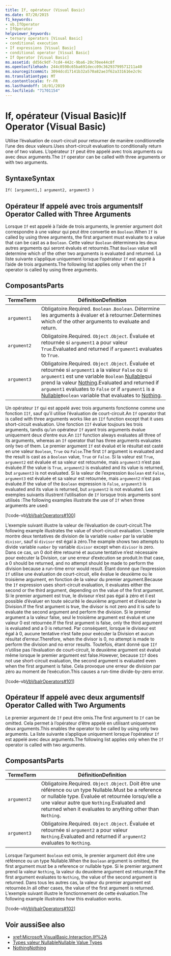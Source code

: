 ```yaml
---
title: If, opérateur (Visual Basic)
ms.date: 07/20/2015
f1_keywords:
- vb.IfOperator
- IfOperator
helpviewer_keywords:
- ternary operators [Visual Basic]
- conditional execution
- If expressions [Visual Basic]
- conditional operator [Visual Basic]
- If Operator [Visual Basic]
ms.assetid: dd56c9df-7cd4-442c-9ba6-20c70ee44c8f
ms.openlocfilehash: 244c0598c65ba691decc09c36293799571211a40
ms.sourcegitcommit: 3094dcd17141b32a570a82ae3f62a331616e2c9c
ms.translationtype: MT
ms.contentlocale: fr-FR
ms.lasthandoff: 10/01/2019
ms.locfileid: "71701154"
---
```

# <a name="if-operator-visual-basic"></a><span data-ttu-id="99fbb-102">If, opérateur (Visual Basic)</span><span class="sxs-lookup"><span data-stu-id="99fbb-102">If Operator (Visual Basic)</span></span>
<span data-ttu-id="99fbb-103">Utilise l’évaluation de court-circuit pour retourner de manière conditionnelle l’une des deux valeurs.</span><span class="sxs-lookup"><span data-stu-id="99fbb-103">Uses short-circuit evaluation to conditionally return one of two values.</span></span> <span data-ttu-id="99fbb-104">L’opérateur `If` peut être appelé avec trois arguments ou avec deux arguments.</span><span class="sxs-lookup"><span data-stu-id="99fbb-104">The `If` operator can be called with three arguments or with two arguments.</span></span>  
  
## <a name="syntax"></a><span data-ttu-id="99fbb-105">Syntaxe</span><span class="sxs-lookup"><span data-stu-id="99fbb-105">Syntax</span></span>  
  
```vb  
If( [argument1,] argument2, argument3 )  
```  
  
## <a name="if-operator-called-with-three-arguments"></a><span data-ttu-id="99fbb-106">Opérateur If appelé avec trois arguments</span><span class="sxs-lookup"><span data-stu-id="99fbb-106">If Operator Called with Three Arguments</span></span>  
 <span data-ttu-id="99fbb-107">Lorsque `If` est appelé à l’aide de trois arguments, le premier argument doit correspondre à une valeur qui peut être convertie en `Boolean`.</span><span class="sxs-lookup"><span data-stu-id="99fbb-107">When `If` is called by using three arguments, the first argument must evaluate to a value that can be cast as a `Boolean`.</span></span> <span data-ttu-id="99fbb-108">Cette valeur `Boolean` déterminera les deux autres arguments qui seront évalués et retournés.</span><span class="sxs-lookup"><span data-stu-id="99fbb-108">That `Boolean` value will determine which of the other two arguments is evaluated and returned.</span></span> <span data-ttu-id="99fbb-109">La liste suivante s’applique uniquement lorsque l’opérateur `If` est appelé à l’aide de trois arguments.</span><span class="sxs-lookup"><span data-stu-id="99fbb-109">The following list applies only when the `If` operator is called by using three arguments.</span></span>  
  
## <a name="parts"></a><span data-ttu-id="99fbb-110">Composants</span><span class="sxs-lookup"><span data-stu-id="99fbb-110">Parts</span></span>  
  
|<span data-ttu-id="99fbb-111">Terme</span><span class="sxs-lookup"><span data-stu-id="99fbb-111">Term</span></span>|<span data-ttu-id="99fbb-112">Définition</span><span class="sxs-lookup"><span data-stu-id="99fbb-112">Definition</span></span>|  
|---|---|  
|`argument1`|<span data-ttu-id="99fbb-113">Obligatoire.</span><span class="sxs-lookup"><span data-stu-id="99fbb-113">Required.</span></span> <span data-ttu-id="99fbb-114">`Boolean` .</span><span class="sxs-lookup"><span data-stu-id="99fbb-114">`Boolean`.</span></span> <span data-ttu-id="99fbb-115">Détermine les arguments à évaluer et à retourner.</span><span class="sxs-lookup"><span data-stu-id="99fbb-115">Determines which of the other arguments to evaluate and return.</span></span>|  
|`argument2`|<span data-ttu-id="99fbb-116">Obligatoire.</span><span class="sxs-lookup"><span data-stu-id="99fbb-116">Required.</span></span> <span data-ttu-id="99fbb-117">`Object` .</span><span class="sxs-lookup"><span data-stu-id="99fbb-117">`Object`.</span></span> <span data-ttu-id="99fbb-118">Évaluée et retournée si `argument1` a pour valeur `True`.</span><span class="sxs-lookup"><span data-stu-id="99fbb-118">Evaluated and returned if `argument1` evaluates to `True`.</span></span>|  
|`argument3`|<span data-ttu-id="99fbb-119">Obligatoire.</span><span class="sxs-lookup"><span data-stu-id="99fbb-119">Required.</span></span> <span data-ttu-id="99fbb-120">`Object` .</span><span class="sxs-lookup"><span data-stu-id="99fbb-120">`Object`.</span></span> <span data-ttu-id="99fbb-121">Évaluée et retournée si `argument1` a la valeur `False` ou si `argument1` est une variable `Boolean` [Nullable](../../../visual-basic/programming-guide/language-features/data-types/nullable-value-types.md)qui prend la valeur [Nothing](../../../visual-basic/language-reference/nothing.md).</span><span class="sxs-lookup"><span data-stu-id="99fbb-121">Evaluated and returned if `argument1` evaluates to `False` or if `argument1` is a [Nullable](../../../visual-basic/programming-guide/language-features/data-types/nullable-value-types.md)`Boolean` variable that evaluates to [Nothing](../../../visual-basic/language-reference/nothing.md).</span></span>|  
  
 <span data-ttu-id="99fbb-122">Un opérateur `If` qui est appelé avec trois arguments fonctionne comme une fonction `IIf`, sauf qu’il utilise l’évaluation de court-circuit.</span><span class="sxs-lookup"><span data-stu-id="99fbb-122">An `If` operator that is called with three arguments works like an `IIf` function except that it uses short-circuit evaluation.</span></span> <span data-ttu-id="99fbb-123">Une fonction `IIf` évalue toujours les trois arguments, tandis qu’un opérateur `If` ayant trois arguments évalue uniquement deux d’entre eux.</span><span class="sxs-lookup"><span data-stu-id="99fbb-123">An `IIf` function always evaluates all three of its arguments, whereas an `If` operator that has three arguments evaluates only two of them.</span></span> <span data-ttu-id="99fbb-124">Le premier argument `If` est évalué et le résultat est casté en une valeur `Boolean`, `True` ou `False`.</span><span class="sxs-lookup"><span data-stu-id="99fbb-124">The first `If` argument is evaluated and the result is cast as a `Boolean` value, `True` or `False`.</span></span> <span data-ttu-id="99fbb-125">Si la valeur est `True`, `argument2` est évaluée et sa valeur est retournée, mais `argument3` n’est pas évaluée.</span><span class="sxs-lookup"><span data-stu-id="99fbb-125">If the value is `True`, `argument2` is evaluated and its value is returned, but `argument3` is not evaluated.</span></span> <span data-ttu-id="99fbb-126">Si la valeur de l’expression `Boolean` est `False`, `argument3` est évaluée et sa valeur est retournée, mais `argument2` n’est pas évaluée.</span><span class="sxs-lookup"><span data-stu-id="99fbb-126">If the value of the `Boolean` expression is `False`, `argument3` is evaluated and its value is returned, but `argument2` is not evaluated.</span></span> <span data-ttu-id="99fbb-127">Les exemples suivants illustrent l’utilisation de `If` lorsque trois arguments sont utilisés :</span><span class="sxs-lookup"><span data-stu-id="99fbb-127">The following examples illustrate the use of `If` when three arguments are used:</span></span>  
  
 [!code-vb[VbVbalrOperators#100](~/samples/snippets/visualbasic/VS_Snippets_VBCSharp/VbVbalrOperators/VB/Class4.vb#100)]  
  
 <span data-ttu-id="99fbb-128">L’exemple suivant illustre la valeur de l’évaluation de court-circuit.</span><span class="sxs-lookup"><span data-stu-id="99fbb-128">The following example illustrates the value of short-circuit evaluation.</span></span> <span data-ttu-id="99fbb-129">L’exemple montre deux tentatives de division de la variable `number` par la variable `divisor`, sauf si `divisor` est égal à zéro.</span><span class="sxs-lookup"><span data-stu-id="99fbb-129">The example shows two attempts to divide variable `number` by variable `divisor` except when `divisor` is zero.</span></span> <span data-ttu-id="99fbb-130">Dans ce cas, un 0 doit être retourné et aucune tentative n’est nécessaire pour exécuter la Division, car une erreur d’exécution se produit.</span><span class="sxs-lookup"><span data-stu-id="99fbb-130">In that case, a 0 should be returned, and no attempt should be made to perform the division because a run-time error would result.</span></span> <span data-ttu-id="99fbb-131">Étant donné que l’expression `If` utilise une évaluation de court-circuit, elle évalue le deuxième ou le troisième argument, en fonction de la valeur du premier argument.</span><span class="sxs-lookup"><span data-stu-id="99fbb-131">Because the `If` expression uses short-circuit evaluation, it evaluates either the second or the third argument, depending on the value of the first argument.</span></span> <span data-ttu-id="99fbb-132">Si le premier argument est true, le diviseur n’est pas égal à zéro et il est possible d’évaluer en toute sécurité le deuxième argument et d’exécuter la Division.</span><span class="sxs-lookup"><span data-stu-id="99fbb-132">If the first argument is true, the divisor is not zero and it is safe to evaluate the second argument and perform the division.</span></span> <span data-ttu-id="99fbb-133">Si le premier argument a la valeur false, seul le troisième argument est évalué et une valeur 0 est retournée.</span><span class="sxs-lookup"><span data-stu-id="99fbb-133">If the first argument is false, only the third argument is evaluated and a 0 is returned.</span></span> <span data-ttu-id="99fbb-134">Par conséquent, lorsque le diviseur est égal à 0, aucune tentative n’est faite pour exécuter la Division et aucun résultat d’erreur.</span><span class="sxs-lookup"><span data-stu-id="99fbb-134">Therefore, when the divisor is 0, no attempt is made to perform the division and no error results.</span></span> <span data-ttu-id="99fbb-135">Toutefois, étant donné que `IIf` n’utilise pas l’évaluation de court-circuit, le deuxième argument est évalué même lorsque le premier argument est false.</span><span class="sxs-lookup"><span data-stu-id="99fbb-135">However, because `IIf` does not use short-circuit evaluation, the second argument is evaluated even when the first argument is false.</span></span> <span data-ttu-id="99fbb-136">Cela provoque une erreur de division par zéro au moment de l’exécution.</span><span class="sxs-lookup"><span data-stu-id="99fbb-136">This causes a run-time divide-by-zero error.</span></span>  
  
 [!code-vb[VbVbalrOperators#101](~/samples/snippets/visualbasic/VS_Snippets_VBCSharp/VbVbalrOperators/VB/Class4.vb#101)]  
  
## <a name="if-operator-called-with-two-arguments"></a><span data-ttu-id="99fbb-137">Opérateur If appelé avec deux arguments</span><span class="sxs-lookup"><span data-stu-id="99fbb-137">If Operator Called with Two Arguments</span></span>  
 <span data-ttu-id="99fbb-138">Le premier argument de `If` peut être omis.</span><span class="sxs-lookup"><span data-stu-id="99fbb-138">The first argument to `If` can be omitted.</span></span> <span data-ttu-id="99fbb-139">Cela permet à l’opérateur d’être appelé en utilisant uniquement deux arguments.</span><span class="sxs-lookup"><span data-stu-id="99fbb-139">This enables the operator to be called by using only two arguments.</span></span> <span data-ttu-id="99fbb-140">La liste suivante s’applique uniquement lorsque l’opérateur `If` est appelé avec deux arguments.</span><span class="sxs-lookup"><span data-stu-id="99fbb-140">The following list applies only when the `If` operator is called with two arguments.</span></span>  
  
## <a name="parts"></a><span data-ttu-id="99fbb-141">Composants</span><span class="sxs-lookup"><span data-stu-id="99fbb-141">Parts</span></span>  
  
|<span data-ttu-id="99fbb-142">Terme</span><span class="sxs-lookup"><span data-stu-id="99fbb-142">Term</span></span>|<span data-ttu-id="99fbb-143">Définition</span><span class="sxs-lookup"><span data-stu-id="99fbb-143">Definition</span></span>|  
|---|---|  
|`argument2`|<span data-ttu-id="99fbb-144">Obligatoire.</span><span class="sxs-lookup"><span data-stu-id="99fbb-144">Required.</span></span> <span data-ttu-id="99fbb-145">`Object` .</span><span class="sxs-lookup"><span data-stu-id="99fbb-145">`Object`.</span></span> <span data-ttu-id="99fbb-146">Doit être une référence ou un type Nullable.</span><span class="sxs-lookup"><span data-stu-id="99fbb-146">Must be a reference or nullable type.</span></span> <span data-ttu-id="99fbb-147">Évaluée et retournée lorsqu’elle a une valeur autre que `Nothing`.</span><span class="sxs-lookup"><span data-stu-id="99fbb-147">Evaluated and returned when it evaluates to anything other than `Nothing`.</span></span>|  
|`argument3`|<span data-ttu-id="99fbb-148">Obligatoire.</span><span class="sxs-lookup"><span data-stu-id="99fbb-148">Required.</span></span> <span data-ttu-id="99fbb-149">`Object` .</span><span class="sxs-lookup"><span data-stu-id="99fbb-149">`Object`.</span></span> <span data-ttu-id="99fbb-150">Évaluée et retournée si `argument2` a pour valeur `Nothing`.</span><span class="sxs-lookup"><span data-stu-id="99fbb-150">Evaluated and returned if `argument2` evaluates to `Nothing`.</span></span>|  
  
 <span data-ttu-id="99fbb-151">Lorsque l’argument `Boolean` est omis, le premier argument doit être une référence ou un type Nullable.</span><span class="sxs-lookup"><span data-stu-id="99fbb-151">When the `Boolean` argument is omitted, the first argument must be a reference or nullable type.</span></span> <span data-ttu-id="99fbb-152">Si le premier argument prend la valeur `Nothing`, la valeur du deuxième argument est retournée.</span><span class="sxs-lookup"><span data-stu-id="99fbb-152">If the first argument evaluates to `Nothing`, the value of the second argument is returned.</span></span> <span data-ttu-id="99fbb-153">Dans tous les autres cas, la valeur du premier argument est retournée.</span><span class="sxs-lookup"><span data-stu-id="99fbb-153">In all other cases, the value of the first argument is returned.</span></span> <span data-ttu-id="99fbb-154">L’exemple suivant illustre le fonctionnement de cette évaluation.</span><span class="sxs-lookup"><span data-stu-id="99fbb-154">The following example illustrates how this evaluation works.</span></span>  
  
 [!code-vb[VbVbalrOperators#102](~/samples/snippets/visualbasic/VS_Snippets_VBCSharp/VbVbalrOperators/VB/Class4.vb#102)]  
  
## <a name="see-also"></a><span data-ttu-id="99fbb-155">Voir aussi</span><span class="sxs-lookup"><span data-stu-id="99fbb-155">See also</span></span>

- <xref:Microsoft.VisualBasic.Interaction.IIf%2A>
- [<span data-ttu-id="99fbb-156">Types valeur Nullable</span><span class="sxs-lookup"><span data-stu-id="99fbb-156">Nullable Value Types</span></span>](../../../visual-basic/programming-guide/language-features/data-types/nullable-value-types.md)
- [<span data-ttu-id="99fbb-157">Nothing</span><span class="sxs-lookup"><span data-stu-id="99fbb-157">Nothing</span></span>](../../../visual-basic/language-reference/nothing.md)
